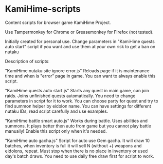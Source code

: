 # KamiHime-scripts
Content scripts for browser game KamiHime Project.

Use Tampermonkey for Chrome or Greasemonkey for Firefox (not tested).

Initially created for personal use. Change parameters in "KamiHime quests auto start" script if you want and use them at your own risk to get a ban on nutaku

Description of scripts:

"KamiHime nutaku site ignore error.js" Reloads page if it is maintenance time and when is "error" page in game. You can want to always enable this script.

"KamiHime quests auto start.js" Starts any quest in main game, can join raids. Joins unfinished quests automatically. You need to change parameters in script for it to work. You can choose party for quest and try to find summon helper by eidolon name. You can have settings for different nutaku IDs, read script carefully and use examples.

"KamiHime battle smart auto.js" Works during battle. Uses abilities and summons. It plays better then auto from game but you cannot play battle manually! Enable this script only when it's needed.

"KamiHime auto gacha.js" Script for auto use Gem gacha. It will draw 10 batches, when inventory is full it will sell N (without +) weapons and eidolons, repeat. Must stop when there is no place in inventory or used day's batch draws. You need to use daily free draw first for script to work.
